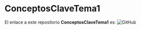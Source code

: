 # ConceptosClaveTema1

El enlace a este repositorio **ConceptosClaveTema1** es: ![GitHub](https://github.com/migueliiin/ConceptosClaveTema1.git)